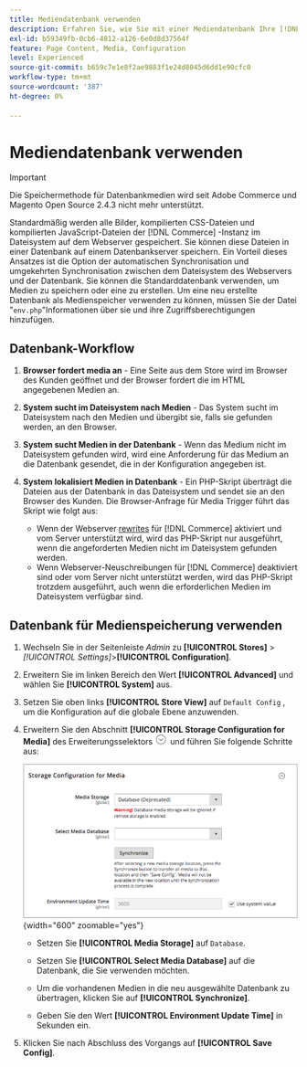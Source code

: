 ```yaml
---
title: Mediendatenbank verwenden
description: Erfahren Sie, wie Sie mit einer Mediendatenbank Ihre [!DNL Commerce] Mediendateien speichern können.
exl-id: b59349fb-0cb6-4812-a126-6e0d8d37564f
feature: Page Content, Media, Configuration
level: Experienced
source-git-commit: b659c7e1e8f2ae9883f1e24d8045d6dd1e90cfc0
workflow-type: tm+mt
source-wordcount: '387'
ht-degree: 0%

---
```


# Mediendatenbank verwenden

>[!IMPORTANT]
>
>Die Speichermethode für Datenbankmedien wird seit Adobe Commerce und Magento Open Source 2.4.3 nicht mehr unterstützt.

Standardmäßig werden alle Bilder, kompilierten CSS-Dateien und kompilierten JavaScript-Dateien der [!DNL Commerce] -Instanz im Dateisystem auf dem Webserver gespeichert. Sie können diese Dateien in einer Datenbank auf einem Datenbankserver speichern. Ein Vorteil dieses Ansatzes ist die Option der automatischen Synchronisation und umgekehrten Synchronisation zwischen dem Dateisystem des Webservers und der Datenbank. Sie können die Standarddatenbank verwenden, um Medien zu speichern oder eine zu erstellen. Um eine neu erstellte Datenbank als Medienspeicher verwenden zu können, müssen Sie der Datei &quot;`env.php`&quot;Informationen über sie und ihre Zugriffsberechtigungen hinzufügen.

## Datenbank-Workflow

1. **Browser fordert media an** - Eine Seite aus dem Store wird im Browser des Kunden geöffnet und der Browser fordert die im HTML angegebenen Medien an.

1. **System sucht im Dateisystem nach Medien** - Das System sucht im Dateisystem nach den Medien und übergibt sie, falls sie gefunden werden, an den Browser.

1. **System sucht Medien in der Datenbank** - Wenn das Medium nicht im Dateisystem gefunden wird, wird eine Anforderung für das Medium an die Datenbank gesendet, die in der Konfiguration angegeben ist.

1. **System lokalisiert Medien in Datenbank** - Ein PHP-Skript überträgt die Dateien aus der Datenbank in das Dateisystem und sendet sie an den Browser des Kunden. Die Browser-Anfrage für Media Trigger führt das Skript wie folgt aus:

   - Wenn der Webserver [rewrites](../merchandising-promotions/url-rewrite.md) für [!DNL Commerce] aktiviert und vom Server unterstützt wird, wird das PHP-Skript nur ausgeführt, wenn die angeforderten Medien nicht im Dateisystem gefunden werden.
   - Wenn Webserver-Neuschreibungen für [!DNL Commerce] deaktiviert sind oder vom Server nicht unterstützt werden, wird das PHP-Skript trotzdem ausgeführt, auch wenn die erforderlichen Medien im Dateisystem verfügbar sind.

## Datenbank für Medienspeicherung verwenden

1. Wechseln Sie in der Seitenleiste _Admin_ zu **[!UICONTROL Stores]** > _[!UICONTROL Settings]_>**[!UICONTROL Configuration]**.

1. Erweitern Sie im linken Bereich den Wert **[!UICONTROL Advanced]** und wählen Sie **[!UICONTROL System]** aus.

1. Setzen Sie oben links **[!UICONTROL Store View]** auf `Default Config` , um die Konfiguration auf die globale Ebene anzuwenden.

1. Erweitern Sie den Abschnitt **[!UICONTROL Storage Configuration for Media]** des Erweiterungsselektors ![Erweiterung](../assets/icon-display-expand.png) und führen Sie folgende Schritte aus:

   ![Erweiterte Konfiguration - Speicherkonfiguration für Medien](./assets/database-storage-deprecated.png){width="600" zoomable="yes"}

   - Setzen Sie **[!UICONTROL Media Storage]** auf `Database`.

   - Setzen Sie **[!UICONTROL Select Media Database]** auf die Datenbank, die Sie verwenden möchten.

   - Um die vorhandenen Medien in die neu ausgewählte Datenbank zu übertragen, klicken Sie auf **[!UICONTROL Synchronize]**.

   - Geben Sie den Wert **[!UICONTROL Environment Update Time]** in Sekunden ein.

1. Klicken Sie nach Abschluss des Vorgangs auf **[!UICONTROL Save Config]**.

